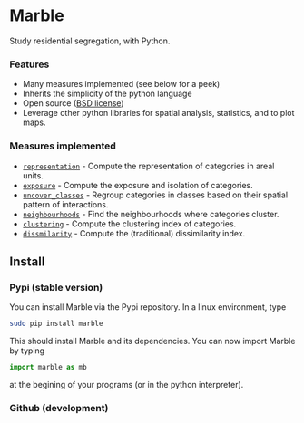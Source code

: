 # Marble

Study residential segregation, with Python.

<div id="check"></div>

### Features

* Many measures implemented (see below for a peek)
* Inherits the simplicity of the python language
* Open source ([BSD license](about/license.md))
* Leverage other python libraries for spatial analysis, statistics, and to plot
  maps.


### Measures implemented

* [`representation`](reference/representation.md) - Compute the representation of categories in areal units.
* [`exposure`](reference/interaction.md) - Compute the exposure and isolation of categories.
* [`uncover_classes`](reference/classes.md) - Regroup categories in classes based on their spatial
  pattern of interactions.
* [`neighbourhoods`](reference/neighbourhoods.md) - Find the neighbourhoods where categories cluster.
* [`clustering`](reference/neighbourhoods.md) -  Compute the clustering index of categories.
* [`dissmilarity`](reference/evenness.md) - Compute the (traditional) dissimilarity index.


## Install

### Pypi (stable version)

You can install Marble via the Pypi repository. In a linux environment, type

```bash
sudo pip install marble
```

This should install Marble and its dependencies. You can now import Marble by
typing

```python
import marble as mb
```

at the begining of your programs (or in the python interpreter).

### Github (development)


